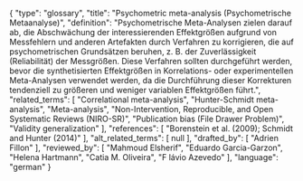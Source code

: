 {
    "type": "glossary",
    "title": "Psychometric meta-analysis (Psychometrische Metaanalyse)",
    "definition": "Psychometrische Meta-Analysen zielen darauf ab, die Abschwächung der interessierenden Effektgrößen aufgrund von Messfehlern und anderen Artefakten durch Verfahren zu korrigieren, die auf psychometrischen Grundsätzen beruhen, z. B. der Zuverlässigkeit (Reliabilität) der Messgrößen. Diese Verfahren sollten durchgeführt werden, bevor die synthetisierten Effektgrößen in Korrelations- oder experimentellen Meta-Analysen verwendet werden, da die Durchführung dieser Korrekturen tendenziell zu größeren und weniger variablen Effektgrößen führt.",
    "related_terms": [
        "Correlational meta-analysis",
        "Hunter-Schmidt meta-analysis",
        "Meta-analysis",
        "Non-Intervention, Reproducible, and Open Systematic Reviews (NIRO-SR)",
        "Publication bias (File Drawer Problem)",
        "Validity generalization"
    ],
    "references": [
        "Borenstein et al. (2009); Schmidt and Hunter (2014)"
    ],
    "alt_related_terms": [
        null
    ],
    "drafted_by": [
        "Adrien Fillon"
    ],
    "reviewed_by": [
        "Mahmoud Elsherif",
        "Eduardo Garcia-Garzon",
        "Helena Hartmann",
        "Catia M. Oliveira",
        "F lávio Azevedo"
    ],
    "language": "german"
}